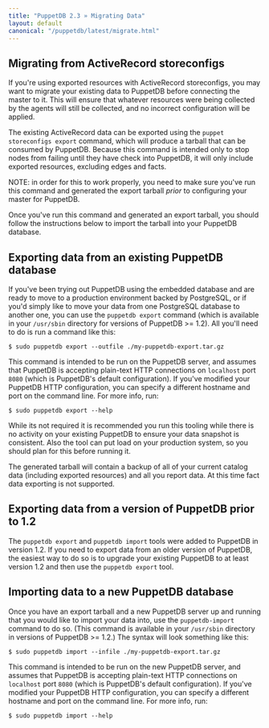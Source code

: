 ```yaml
---
title: "PuppetDB 2.3 » Migrating Data"
layout: default
canonical: "/puppetdb/latest/migrate.html"
---
```


Migrating from ActiveRecord storeconfigs
-----

If you're using exported resources with ActiveRecord storeconfigs, you may want to migrate your existing data to PuppetDB before connecting the master to it. This will ensure that whatever resources were being collected by the agents will still be collected, and no incorrect configuration will be applied.

The existing ActiveRecord data can be exported using the `puppet storeconfigs export` command, which will produce a tarball that can be consumed by PuppetDB. Because this command is intended only to stop nodes from failing until they have check into PuppetDB, it will only include exported resources, excluding edges and facts.

NOTE: in order for this to work properly, you need to make sure you've run this command and generated the export tarball *prior* to configuring your master for PuppetDB.

Once you've run this command and generated an export tarball, you should follow the instructions below to import the tarball into your PuppetDB database.

Exporting data from an existing PuppetDB database
------

If you've been trying out PuppetDB using the embedded database and are ready to move to a production environment backed by PostgreSQL, or if you'd simply like to move your data from one PostgreSQL database to another one, you can use the `puppetdb export` command (which is available in your `/usr/sbin` directory for versions of PuppetDB >= 1.2).  All you'll need to do is run a command like this:

    $ sudo puppetdb export --outfile ./my-puppetdb-export.tar.gz

This command is intended to be run on the PuppetDB server, and assumes that PuppetDB is accepting plain-text HTTP connections on `localhost` port `8080` (which is PuppetDB's default configuration). If you've modified your PuppetDB HTTP configuration, you can specify a different hostname and port on the command line.  For more info, run:

    $ sudo puppetdb export --help

While its not required it is recommended you run this tooling while there is no activity on your existing PuppetDB to ensure your data snapshot is consistent. Also the tool can put load on your production system, so you should plan for this before running it.

The generated tarball will contain a backup of all of your current catalog data (including exported resources) and all you report data. At this time fact data exporting is not supported.

Exporting data from a version of PuppetDB prior to 1.2
------

The `puppetdb export` and `puppetdb import` tools were added to PuppetDB in version 1.2.  If you need to export data from an older version of PuppetDB, the easiest way to do so is to upgrade your existing PuppetDB to at least version 1.2 and then use the `puppetdb export` tool.

Importing data to a new PuppetDB database
------

Once you have an export tarball and a new PuppetDB server up and running that you would like to import your data into, use the `puppetdb-import` command to do so.  (This command is available in your `/usr/sbin` directory in versions of PuppetDB >= 1.2.) The syntax will look something like this:

    $ sudo puppetdb import --infile ./my-puppetdb-export.tar.gz

This command is intended to be run on the new PuppetDB server, and assumes that PuppetDB is accepting plain-text HTTP connections on `localhost` port `8080` (which is PuppetDB's default configuration).  If you've modified your PuppetDB HTTP configuration, you can specify a different hostname and port on the command line.  For more info, run:

    $ sudo puppetdb import --help

